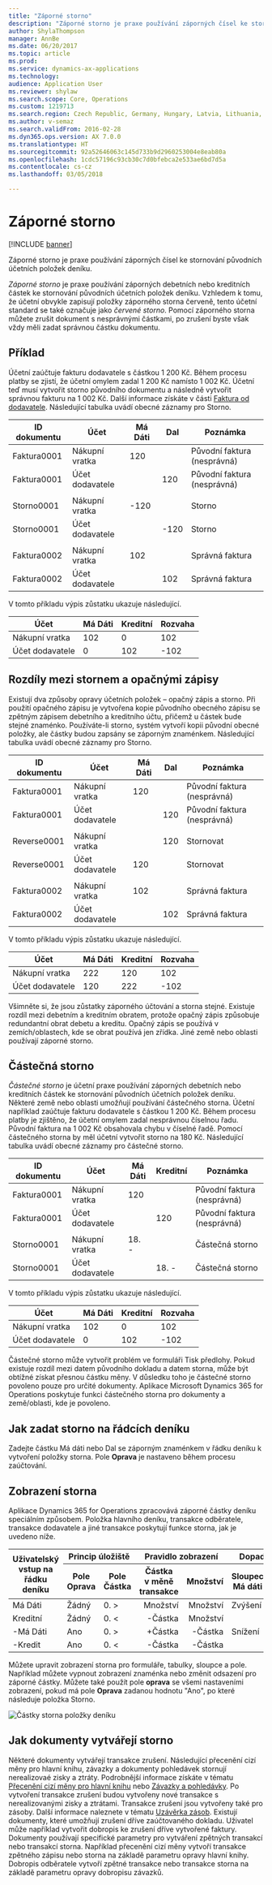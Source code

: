 ```yaml
---
title: "Záporné storno"
description: "Záporné storno je praxe používání záporných čísel ke stornování původních účetních položek deníku."
author: ShylaThompson
manager: AnnBe
ms.date: 06/20/2017
ms.topic: article
ms.prod: 
ms.service: dynamics-ax-applications
ms.technology: 
audience: Application User
ms.reviewer: shylaw
ms.search.scope: Core, Operations
ms.custom: 1219713
ms.search.region: Czech Republic, Germany, Hungary, Latvia, Lithuania, Poland, Russia
ms.author: v-semaz
ms.search.validFrom: 2016-02-28
ms.dyn365.ops.version: AX 7.0.0
ms.translationtype: HT
ms.sourcegitcommit: 92a52646063c145d733b9d2960253004e8eab80a
ms.openlocfilehash: 1cdc57196c93cb30c7d0bfebca2e533ae6bd7d5a
ms.contentlocale: cs-cz
ms.lasthandoff: 03/05/2018

---
```


# <a name="storno-accounting"></a>Záporné storno

[!INCLUDE [banner](../includes/banner.md)]

Záporné storno je praxe používání záporných čísel ke stornování původních účetních položek deníku.

*Záporné storno* je praxe používání záporných debetních nebo kreditních částek ke stornování původních účetních položek deníku. Vzhledem k tomu, že účetní obvykle zapisují položky záporného storna červeně, tento účetní standard se také označuje jako *červené storno*. Pomocí záporného storna můžete zrušit dokument s nesprávnými částkami, po zrušení byste však vždy měli zadat správnou částku dokumentu.

## <a name="example"></a>Příklad
Účetní zaúčtuje fakturu dodavatele s částkou 1 200 Kč. Během procesu platby se zjistí, že účetní omylem zadal 1 200 Kč namísto 1 002 Kč. Účetní teď musí vytvořit storno původního dokumentu a následně vytvořit správnou fakturu na 1 002 Kč. Další informace získáte v části [Faktura od dodavatele](../accounts-payable/vendor-invoices-overview.md). Následující tabulka uvádí obecné záznamy pro Storno.

| **ID dokumentu** | **Účet** | **Má Dáti** | **Dal** | **Poznámka**                  |
|-----------------|-------------|-----------|------------|------------------------------|
| Faktura0001     | Nákupní vratka   | 120       |            | Původní faktura (nesprávná) |
| Faktura0001     | Účet dodavatele  |           | 120        | Původní faktura (nesprávná) |
|                 |             |           |            |                              |
| Storno0001      | Nákupní vratka   | -120     |            | Storno                       |
| Storno0001      | Účet dodavatele  |           | -120      | Storno                       |
|                 |             |           |            |                              |
| Faktura0002     | Nákupní vratka   | 102       |            | Správná faktura              |
| Faktura0002     | Účet dodavatele  |           | 102        | Správná faktura              |

V tomto příkladu výpis zůstatku ukazuje následující.

| Účet    | Má Dáti | Kreditní | Rozvaha |
|------------|-------|--------|---------|
| Nákupní vratka  | 102   | 0      | 102     |
| Účet dodavatele | 0     | 102    | -102    |

## <a name="differences-between-storno-and-reverse-entries"></a>Rozdíly mezi stornem a opačnými zápisy
Existují dva způsoby opravy účetních položek – opačný zápis a storno. Při použití opačného zápisu je vytvořena kopie původního obecného zápisu se zpětným zápisem debetního a kreditního účtu, přičemž u částek bude stejné znaménko. Používáte-li storno, systém vytvoří kopii původní obecné položky, ale částky budou zapsány se záporným znaménkem. Následující tabulka uvádí obecné záznamy pro Storno.

| **ID dokumentu** | **Účet** | **Má Dáti** | **Dal** | **Poznámka**                  |
|-----------------|-------------|-----------|------------|------------------------------|
| Faktura0001     | Nákupní vratka   | 120       |            | Původní faktura (nesprávná) |
| Faktura0001     | Účet dodavatele  |           | 120        | Původní faktura (nesprávná) |
|                 |             |           |            |                              |
| Reverse0001     | Nákupní vratka   |           | 120        | Stornovat                      |
| Reverse0001     | Účet dodavatele  | 120       |            | Stornovat                      |
|                 |             |           |            |                              |
| Faktura0002     | Nákupní vratka   | 102       |            | Správná faktura              |
| Faktura0002     | Účet dodavatele  |           | 102        | Správná faktura              |

V tomto příkladu výpis zůstatku ukazuje následující.

| Účet    | Má Dáti | Kreditní | Rozvaha |
|------------|-------|--------|---------|
| Nákupní vratka  | 222   | 120    | 102     |
| Účet dodavatele | 120   | 222    | -102    |

Všimněte si, že jsou zůstatky záporného účtování a storna stejné. Existuje rozdíl mezi debetním a kreditním obratem, protože opačný zápis způsobuje redundantní obrat debetu a kreditu. Opačný zápis se používá v zemích/oblastech, kde se obrat používá jen zřídka. Jiné země nebo oblasti používají záporné storno.

## <a name="partial-storno"></a>Částečná storno
*Částečné storno* je účetní praxe používání záporných debetních nebo kreditních částek ke stornování původních účetních položek deníku. Některé země nebo oblasti umožňují používání částečného storna. Účetní například zaúčtuje fakturu dodavatele s částkou 1 200 Kč. Během procesu platby je zjištěno, že účetní omylem zadal nesprávnou číselnou řadu. Původní faktura na 1 002 Kč obsahovala chybu v číselné řadě. Pomocí částečného storna by měl účetní vytvořit storno na 180 Kč. Následující tabulka uvádí obecné záznamy pro částečné storno.

| **ID dokumentu** | **Účet** | **Má Dáti** | **Kreditní** | **Poznámka**                  |
|-----------------|-------------|-----------|------------|------------------------------|
| Faktura0001     | Nákupní vratka   | 120       |            | Původní faktura (nesprávná) |
| Faktura0001     | Účet dodavatele  |           | 120        | Původní faktura (nesprávná) |
|                 |             |           |            |                              |
| Storno0001      | Nákupní vratka   | 18. \-      |            | Částečná storno               |
| Storno0001      | Účet dodavatele  |           | 18. \-       | Částečná storno               |

V tomto příkladu výpis zůstatku ukazuje následující.

| Účet    | Má Dáti | Kreditní | Rozvaha |
|------------|-------|--------|---------|
| Nákupní vratka  | 102   | 0      | 102     |
| Účet dodavatele | 0     | 102    | -102    |

Částečné storno může vytvořit problém ve formuláři Tisk předlohy. Pokud existuje rozdíl mezi datem původního dokladu a datem storna, může být obtížné získat přesnou částku měny. V důsledku toho je částečné storno povoleno pouze pro určité dokumenty. Aplikace Microsoft Dynamics 365 for Operations poskytuje funkci částečného storna pro dokumenty a země/oblasti, kde je povoleno.

## <a name="how-to-enter-storno-on-journal-lines"></a>Jak zadat storno na řádcích deníku
Zadejte částku Má dáti nebo Dal se záporným znaménkem v řádku deníku k vytvoření položky storna. Pole **Oprava** je nastaveno během procesu zaúčtování. 

## <a name="how-storno-is-displayed"></a>Zobrazení storna
Aplikace Dynamics 365 for Operations zpracovává záporné částky deníku speciálním způsobem. Položka hlavního deníku, transakce odběratele, transakce dodavatele a jiné transakce poskytují funkce storna, jak je uvedeno níže.

<table>
<thead>
<tr class="row-1">
<th class="column-1" rowspan="2">Uživatelský vstup na řádku deníku</th>
<th class="column-2" colspan="2">Princip úložiště</th>
<th class="column-4" colspan="2">Pravidlo zobrazení</th>
<th class="column-6" colspan="3">Dopad na sestavu výpisu</th>
</tr>
<tr class="row-1">
<th class="column-2">Pole Oprava</th>
<th class="column-3">Pole Částka</th>
<th class="column-4">Částka v měně transakce</th>
<th class="column-5">Množství</th>
<th class="column-6">Sloupec Má dáti</th>
<th class="column-7">Sloupec Dal</th>
<th class="column-8">Sloupec Zůstatek</th>
</tr>
</thead>
<tbody>
<tr class="row-2">
<td class="column-1"> Má Dáti</td>
<td class="column-2">Žádný</td>
<td class="column-3">0. &gt;</td>
<td class="column-4" align="right">Množství</td>
<td class="column-5" align="right">Množství</td>
<td class="column-6">Zvýšení</td>
<td class="column-7"></td>
<td class="column-8">Zvýšení</td>
</tr>
<tr class="row-3">
<td class="column-1"> Kreditní</td>
<td class="column-2">Žádný</td>
<td class="column-3">0. &lt;</td>
<td class="column-4" align="right">-Částka</td>
<td class="column-5" align="right">Množství</td>
<td class="column-6"></td>
<td class="column-7">Zvýšení</td>
<td class="column-8">Snížení</td>
</tr>
<tr class="row-4">
<td class="column-1">-Má Dáti</td>
<td class="column-2">Ano</td>
<td class="column-3">0. &gt;</td>
<td class="column-4" align="right">+Částka</td>
<td class="column-5" align="right">-Částka</td>
<td class="column-6">Snížení</td>
<td class="column-7"></td>
<td class="column-8">Zvýšení</td>
</tr>
<tr class="row-5">
<td class="column-1">-Kredit</td>
<td class="column-2">Ano</td>
<td class="column-3">0. &lt;</td>
<td class="column-4" align="right">-Částka</td>
<td class="column-5" align="right">-Částka</td>
<td class="column-6"></td>
<td class="column-7">Snížení</td>
<td class="column-8">Snížení</td>
</tr>
</tbody>
</table>

Můžete upravit zobrazení storna pro formuláře, tabulky, sloupce a pole. Například můžete vypnout zobrazení znaménka nebo změnit odsazení pro záporné částky. Můžete také použít pole **oprava** se všemi nastaveními zobrazení, pokud má pole **Oprava** zadanou hodnotu "Ano", po které následuje položka Storno.

![Částky storna položky deníku](./media/journal-storno.png)

## <a name="how-documents-create-storno"></a>Jak dokumenty vytvářejí storno
Některé dokumenty vytvářejí transakce zrušení. Následující přecenění cizí měny pro hlavní knihu, závazky a dokumenty pohledávek stornují nerealizovaé zisky a ztráty. Podrobnější informace získáte v tématu [Přecenění cizí měny pro hlavní knihu](../general-ledger/foreign-currency-revaluation-general-ledger.md) nebo [Závazky a pohledávky](../cash-bank-management/foreign-currency-revaluation-accounts-payable-accounts-receivable.md). Po vytvoření transakce zrušení budou vytvořeny nové transakce s nerealizovanými zisky a ztrátami. Transakce zrušení jsou vytvořeny také pro zásoby. Další informace naleznete v tématu [Uzávěrka zásob](../../supply-chain/cost-management/inventory-close.md). Existují dokumenty, které umožňují zrušení dříve zaúčtovaného dokladu. Uživatel může například vytvořit dobropis ke zrušení dříve vytvořené faktury. Dokumenty používají specifické parametry pro vytváření zpětných transakcí nebo transakcí storna. Například přecenění cizí měny vytvoří transakce zpětného zápisu nebo storna na základě parametru opravy hlavní knihy. Dobropis odběratele vytvoří zpětné transakce nebo transakce storna na základě parametru opravy dobropisu závazků.


